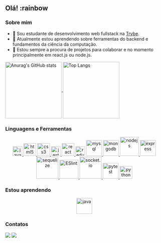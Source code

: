 ## Olá! :rainbow

### Sobre mim

- 🌱 Sou estudante de desenvolvimento web fullstack na [Trybe](https://www.betrybe.com/).
- :blue_book:  Atualmente estou aprendendo sobre ferramentas do backend e fundamentos da ciência da computação.
- 🤝 Estou sempre a procura de projetos para colaborar e no momento principalmente em react.js ou node.js.

<div>
<a href="https://github.com/anuraghazra/github-readme-stats">
<img align="center" src="https://github-readme-stats.vercel.app/api?username=gabrielanebbia&theme=onedark&show_icons=true&count_private=true" alt="Anurag's GitHub stats" height="180em"/>
<img align="center" src="https://github-readme-stats.vercel.app/api/top-langs/?username=gabrielanebbia&theme=onedark&layout=compact&langs_count=8" alt="Top Langs" height="180em"/></a>
</div>

### Linguagens e Ferramentas

<p align="center">
<a href="https://developer.mozilla.org/en-US/docs/Web/JavaScript" target="_blank">
<img src="https://cdn.jsdelivr.net/gh/devicons/devicon/icons/javascript/javascript-plain.svg" alt="javascript" width="30" height="30"/>
</a>
<a href="https://www.w3.org/html/" target="_blank">
<img src="https://cdn.jsdelivr.net/gh/devicons/devicon/icons/html5/html5-plain-wordmark.svg" alt="html5" width="40" height="40"/>
</a>
<a href="https://www.w3schools.com/css/" target="_blank">
<img src="https://cdn.jsdelivr.net/gh/devicons/devicon/icons/css3/css3-plain-wordmark.svg" alt="css3" width="40" height="40"/>
</a>
<a href="https://jestjs.io" target="_blank">
<img src="https://cdn.jsdelivr.net/gh/devicons/devicon/icons/jest/jest-plain.svg" alt="jest" width="30" height="30"/>
</a>
<a href="https://reactjs.org/" target="_blank">
<img src="https://cdn.jsdelivr.net/gh/devicons/devicon/icons/react/react-original-wordmark.svg" alt="react" width="40" height="40" />
</a>
<a ref="https://redux.js.org" target="_blank">
<img src="https://cdn.jsdelivr.net/gh/devicons/devicon/icons/redux/redux-original.svg" alt="redux" width="30" height="30"/>
</a>
<a href="https://www.mysql.com/" target="_blank">
<img src="https://cdn.jsdelivr.net/gh/devicons/devicon/icons/mysql/mysql-original-wordmark.svg" alt="mysql" width="50" height="50"/>
</a>
<a href="https://www.mongodb.com/" target="_blank">
<img src="https://cdn.jsdelivr.net/gh/devicons/devicon/icons/mongodb/mongodb-original-wordmark.svg" alt="mongodb" width="50" height="50" />
</a>
<a href="https://nodejs.org" target="_blank">
<img src="https://cdn.jsdelivr.net/gh/devicons/devicon/icons/nodejs/nodejs-original-wordmark.svg" alt="nodejs" width="60" height="60"/>
</a>
<a href="https://expressjs.com" target="_blank">
<img src="https://cdn.jsdelivr.net/gh/devicons/devicon/icons/express/express-original-wordmark.svg" alt="express" width="50" height="50" />
</a>
<a href="https://sequelize.org/" target="_blank">
<img src="https://cdn.jsdelivr.net/gh/devicons/devicon/icons/sequelize/sequelize-original-wordmark.svg" alt="sequelize" width="70" height="70" />
</a>
<a href="https://eslint.org/" target="_blank">
<img src="https://cdn.jsdelivr.net/gh/devicons/devicon/icons/eslint/eslint-original-wordmark.svg" alt="ESlint" width="60" height="60" />
</a>
<a href="https://socket.io/" target="_blank">
<img src="https://cdn.jsdelivr.net/gh/devicons/devicon/icons/socketio/socketio-original-wordmark.svg" alt="socket.io" width="70" height="70" />
</a>
<a href="https://docs.pytest.org/en/7.1.x/" target="_blank">
<img src="https://cdn.jsdelivr.net/gh/devicons/devicon/icons/pytest/pytest-original-wordmark.svg" alt="pytest" width="50" height="50" />
</a>
<a href="https://www.python.org/" target="_blank">
<img src="https://cdn.jsdelivr.net/gh/devicons/devicon/icons/python/python-original-wordmark.svg" alt="python" width="40" height="40"/>
</a>
</p>

### Estou aprendendo

<p align="center">
<a href="https://www.java.com/pt-BR/" target="_blank">
<img src="https://cdn.jsdelivr.net/gh/devicons/devicon/icons/java/java-original-wordmark.svg" alt="java" width="50" height="50"/>
</a>
</p>

### Contatos

<div>
<a href="mailto:gabrielanebbia@gmail.com"><img src="https://img.shields.io/badge/Gmail-D14836?style=for-the-badge&logo=gmail&logoColor=white" target="_blank"></a>
<a href="https://www.linkedin.com/in/gabriela-nebbia" target="_blank"><img src="https://img.shields.io/badge/-LinkedIn-%230077B5?style=for-the-badge&logo=linkedin&logoColor=white" target="_blank"></a>
</div>
